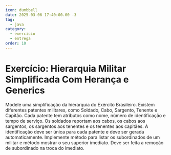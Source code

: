 ```yaml
---
icon: dumbbell
date: 2025-03-06 17:40:00.00 -3
tag:
  - java
category:
  - exercicio
  - entrega
order: 10
---
```


# Exercício: Hierarquia Militar Simplificada Com Herança e Generics

Modele uma simplificação da hierarquia do Exército Brasileiro. Existem diferentes patentes militares, como Soldado, Cabo, Sargento, Tenente e Capitão. Cada patente tem atributos como nome, número de identificação e tempo de serviço. Os soldados reportam aos cabos, os cabos aos sargentos, os sargentos aos tenentes e os tenentes aos capitães. A identificação deve ser única para cada patente e deve ser gerada automaticamente. Implemente método para listar os subordinados de um militar e método mostrar o seu superior imediato. Deve ser feita a  remoção de subordinado na troca do imediato.
   
